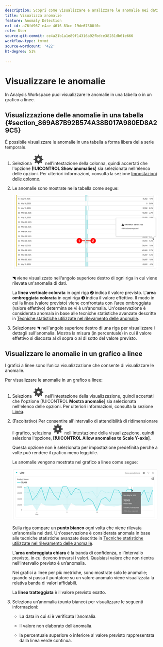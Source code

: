 ```yaml
---
description: Scopri come visualizzare e analizzare le anomalie nei dati in Analysis Workspace.
title: Visualizza anomalie
feature: Anomaly Detection
exl-id: a76fd967-e4ae-4616-83ce-19de67300f0c
role: User
source-git-commit: ce4a21b1a1e89f14316a92fbdce38281db61e666
workflow-type: tm+mt
source-wordcount: '422'
ht-degree: 51%

---
```



# Visualizzare le anomalie

In Analysis Workspace puoi visualizzare le anomalie in una tabella o in un grafico a linee.

## Visualizzazione delle anomalie in una tabella {#section_869A87B92B574A38B017A980ED8A29C5}

È possibile visualizzare le anomalie in una tabella a forma libera della serie temporale.

1. Seleziona ![Impostazione](/help/assets/icons/Setting.svg) nell&#39;intestazione della colonna, quindi accertati che l&#39;opzione **[!UICONTROL Show anomalies]** sia selezionata nell&#39;elenco delle opzioni. Per ulteriori informazioni, consulta la sezione [Impostazioni delle colonne](/help/analysis-workspace/visualizations/freeform-table/column-row-settings/column-settings.md).

1. Le anomalie sono mostrate nella tabella come segue:

   ![Anomalie rilevate](assets/anomaly-detected.png)

   ◥ viene visualizzato nell&#39;angolo superiore destro di ogni riga in cui viene rilevata un&#39;anomalia di dati.

   La **linea verticale colorata** in ogni riga ➋ indica il valore previsto. L&#39;**area ombreggiata colorata** in ogni riga ➊ indica il valore effettivo. Il modo in cui la linea (valore previsto) viene confrontata con l’area ombreggiata (valore effettivo) determina se vi è un’anomalia. Un&#39;osservazione è considerata anomala in base alle tecniche statistiche avanzate descritte in [Tecniche statistiche utilizzate nel rilevamento delle anomalie](/help/analysis-workspace/c-anomaly-detection/statistics-anomaly-detection.md).

1. Selezionare ◥ nell&#39;angolo superiore destro di una riga per visualizzare i dettagli sull&#39;anomalia. Mostra la misura (in percentuale) in cui il valore effettivo si discosta al di sopra o al di sotto del valore previsto.

## Visualizzare le anomalie in un grafico a linee

I grafici a linee sono l’unica visualizzazione che consente di visualizzare le anomalie.

Per visualizzare le anomalie in un grafico a linee:

1. Seleziona ![Impostazione](/help/assets/icons/Setting.svg) nell&#39;intestazione della visualizzazione, quindi accertati che l&#39;opzione [!UICONTROL **Mostra anomalie**] sia selezionata nell&#39;elenco delle opzioni. Per ulteriori informazioni, consulta la sezione [Linea](/help/analysis-workspace/visualizations/line.md).

1. (Facoltativo) Per consentire all&#39;intervallo di attendibilità di ridimensionare il grafico, seleziona ![Impostazione](/help/assets/icons/Setting.svg) nell&#39;intestazione della visualizzazione, quindi seleziona l&#39;opzione, **[!UICONTROL Allow anomalies to Scale Y-axis]**.

   Questa opzione non è selezionata per impostazione predefinita perché a volte può rendere il grafico meno leggibile.

   Le anomalie vengono mostrate nel grafico a linee come segue:

   ![Visualizzazione riga rilevata anomalia](assets/anomaly-detected-line.png)

   Sulla riga compare un **punto bianco** ogni volta che viene rilevata un’anomalia nei dati. Un&#39;osservazione è considerata anomala in base alle tecniche statistiche avanzate descritte in [Tecniche statistiche utilizzate nel rilevamento delle anomalie](/help/analysis-workspace/c-anomaly-detection/statistics-anomaly-detection.md).

   L’**area ombreggiata chiara** è la banda di confidenza, o l’intervallo previsto, in cui devono trovarsi i valori. Qualsiasi valore che non rientra nell’intervallo previsto è un’anomalia.

   Nei grafici a linee per più metriche, sono mostrate solo le anomalie; quando si passa il puntatore su un valore anomalo viene visualizzata la relativa banda di valori affidabili.

   La **linea tratteggiata** è il valore previsto esatto.

1. Seleziona un’anomalia (punto bianco) per visualizzare le seguenti informazioni:

   * La data in cui si è verificata l’anomalia.

   * Il valore non elaborato dell’anomalia.

   * la percentuale superiore o inferiore al valore previsto rappresentata dalla linea verde continua.








<!--
# View anomalies in Analysis Workspace

You can view anomalies in a table or in a line chart.

## View anomalies in a table {#table}

You can view anomalies in a time-series Freeform Table.

1. Select the column settings icon in the column header, then ensure that the [!UICONTROL **Anomalies**] option is selected in the list of options. For more information, see [Column settings](/help/analysis-workspace/visualizations/freeform-table/column-row-settings/column-settings.md).

1. Click away from the settings menu to view the updated table.

   ![An anomaly detection notification indicating 15% below expected.](assets/anomaly_detected.png)

1. Anomalies are shown in the table as follows:

   A **dark gray triangle** appears in the upper-right corner of each row where a data anomaly is detected.

   The colored **vertical line** in each row indicates the expected value. The colored **shaded area** in each row indicates the actual value. How the line (expected value) compares with the shaded area (actual value) determines whether there is an anomaly. (An observation is considered anomolous based on the advanced statistical techniques described in [Statistical techniques used in anomaly detection](/help/analysis-workspace/c-anomaly-detection/statistics-anomaly-detection.md).)

1. Select the gray triangle in the upper-right corner of a row to view details about the anomaly. This shows the extent (as a percentage) to which the actual value diverges either above or below the expected value.

## View anomalies in a line chart {#line-chart}

A Line chart is the only visualization that allows you to view anomalies.

To view anomalies in a line chart:

1. Select the settings icon in the visualization header, then ensure that the [!UICONTROL **Show anomalies**] option is selected in the list of options. For more information, see [Line](/help/analysis-workspace/visualizations/line.md).

1. (Optional) To allow the confidence interval to scale the chart, select the settings icon in the visualization header, then select the option, **[!UICONTROL Allow anomalies to Scale Y-axis]**. 

   This option is not selected by default because it can sometimes make the chart less legible.
   
1. Click away from the settings menu to view the updated line chart.

      ![A line chart with an anomaly detected message indicating 15% above expected.](assets/anomaly_linechart.png)

   Anomalies are shown in the line chart as follows:
   
   A **white dot** appears on the line wherever a data anomaly is detected. (An observation is considered anomolous based on the advanced statistical techniques described in [Statistical techniques used in anomaly detection](/help/analysis-workspace/c-anomaly-detection/statistics-anomaly-detection.md).)

   The **light shaded area** is the confidence band, or expected range, where values should occur. Any value that falls outside of this expected range is an anomaly. 

   If you have multiple metrics in the line chart, only the anomalies are shown and you have to hover over each anomaly to see the confidence band for that metric. 

   The **dotted line** is the exact expected value.

1. Click an anomaly (white dot) to view the following information:

   * The date the anomaly occurred 
   
   * The raw value of the anomaly 
   
   * The percentage value above or below the expected value, which is represented by the solid green line.
   
-->
